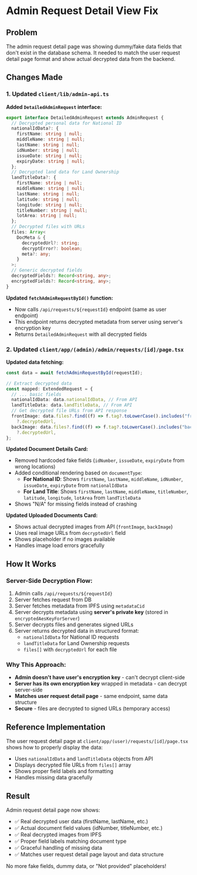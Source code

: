 # Admin Request Detail View Fix

## Problem

The admin request detail page was showing dummy/fake data fields that don't exist in the database schema. It needed to match the user request detail page format and show actual decrypted data from the backend.

## Changes Made

### 1. Updated `client/lib/admin-api.ts`

**Added `DetailedAdminRequest` interface:**

```typescript
export interface DetailedAdminRequest extends AdminRequest {
  // Decrypted personal data for National ID
  nationalIdData?: {
    firstName: string | null;
    middleName: string | null;
    lastName: string | null;
    idNumber: string | null;
    issueDate: string | null;
    expiryDate: string | null;
  };
  // Decrypted land data for Land Ownership
  landTitleData?: {
    firstName: string | null;
    middleName: string | null;
    lastName: string | null;
    latitude: string | null;
    longitude: string | null;
    titleNumber: string | null;
    lotArea: string | null;
  };
  // Decrypted files with URLs
  files: Array<
    DocMeta & {
      decryptedUrl?: string;
      decryptError?: boolean;
      meta?: any;
    }
  >;
  // Generic decrypted fields
  decryptedFields?: Record<string, any>;
  encryptedFields?: Record<string, any>;
}
```

**Updated `fetchAdminRequestById()` function:**

- Now calls `/api/requests/${requestId}` endpoint (same as user endpoint)
- This endpoint returns decrypted metadata from server using server's encryption key
- Returns `DetailedAdminRequest` with all decrypted fields

### 2. Updated `client/app/(admin)/admin/requests/[id]/page.tsx`

**Updated data fetching:**

```typescript
const data = await fetchAdminRequestById(requestId);

// Extract decrypted data
const mapped: ExtendedRequest = {
  // ... basic fields
  nationalIdData: data.nationalIdData, // From API
  landTitleData: data.landTitleData, // From API
  // Get decrypted file URLs from API response
  frontImage: data.files?.find((f) => f.tag?.toLowerCase().includes("front"))
    ?.decryptedUrl,
  backImage: data.files?.find((f) => f.tag?.toLowerCase().includes("back"))
    ?.decryptedUrl,
};
```

**Updated Document Details Card:**

- Removed hardcoded fake fields (`idNumber`, `issueDate`, `expiryDate` from wrong locations)
- Added conditional rendering based on `documentType`:
  - **For National ID**: Shows `firstName`, `lastName`, `middleName`, `idNumber`, `issueDate`, `expiryDate` from `nationalIdData`
  - **For Land Title**: Shows `firstName`, `lastName`, `middleName`, `titleNumber`, `latitude`, `longitude`, `lotArea` from `landTitleData`
- Shows "N/A" for missing fields instead of crashing

**Updated Uploaded Documents Card:**

- Shows actual decrypted images from API (`frontImage`, `backImage`)
- Uses real image URLs from `decryptedUrl` field
- Shows placeholder if no images available
- Handles image load errors gracefully

## How It Works

### Server-Side Decryption Flow:

1. Admin calls `/api/requests/${requestId}`
2. Server fetches request from DB
3. Server fetches metadata from IPFS using `metadataCid`
4. Server decrypts metadata using **server's private key** (stored in `encryptedAesKeyForServer`)
5. Server decrypts files and generates signed URLs
6. Server returns decrypted data in structured format:
   - `nationalIdData` for National ID requests
   - `landTitleData` for Land Ownership requests
   - `files[]` with `decryptedUrl` for each file

### Why This Approach:

- **Admin doesn't have user's encryption key** - can't decrypt client-side
- **Server has its own encryption key** wrapped in metadata - can decrypt server-side
- **Matches user request detail page** - same endpoint, same data structure
- **Secure** - files are decrypted to signed URLs (temporary access)

## Reference Implementation

The user request detail page at `client/app/(user)/requests/[id]/page.tsx` shows how to properly display the data:

- Uses `nationalIdData` and `landTitleData` objects from API
- Displays decrypted file URLs from `files[]` array
- Shows proper field labels and formatting
- Handles missing data gracefully

## Result

Admin request detail page now shows:

- ✅ Real decrypted user data (firstName, lastName, etc.)
- ✅ Actual document field values (idNumber, titleNumber, etc.)
- ✅ Real decrypted images from IPFS
- ✅ Proper field labels matching document type
- ✅ Graceful handling of missing data
- ✅ Matches user request detail page layout and data structure

No more fake fields, dummy data, or "Not provided" placeholders!
